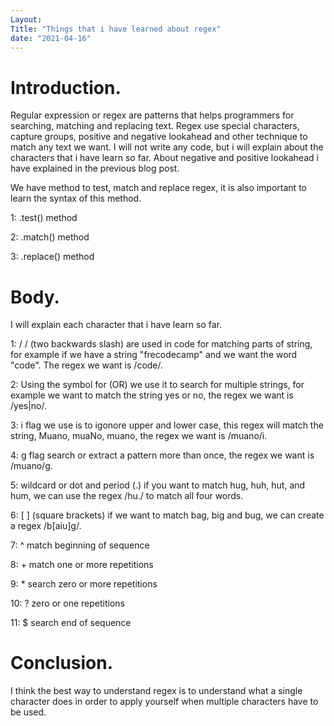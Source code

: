 ```yaml
---
Layout:
Title: "Things that i have learned about regex"
date: "2021-04-16"
---
```


# Introduction.

Regular expression or regex are patterns that helps programmers for searching, matching and replacing text. Regex use special characters, capture groups, positive and negative lookahead and other technique to match any text we want. I will not write any code, but i will explain about the characters that i have learn so far. About negative and positive lookahead i have explained in the previous blog post.

We have method to test, match and replace regex, it is also important to learn the syntax of this method.

1: .test() method

2: .match() method

3: .replace() method

# Body.

I will explain each character that i have learn so far.

1: / /  (two backwards slash) are used in code for matching parts of string, for example if   we have a string "frecodecamp" and we want the word "code". The regex we want is /code/. 

2: Using the symbol for (OR) we use it to search for multiple strings, for example we want to match the string   yes or no, the regex we want is /yes|no/.

3: i flag we use is to igonore upper and lower case, this regex will match the string, Muano, muaNo, muano, the regex we want is /muano/i.

4: g flag search or extract a pattern more than once, the regex we want is /muano/g.

5: wildcard or dot and period (.) if you want to match hug, huh, hut, and hum, we can use the  regex  /hu./ to match all four words.

6: [ ] (square brackets) if we want to match bag, big and bug, we can create a regex /b[aiu]g/.

7: ^  match beginning of sequence

8: +  match one or more repetitions

9: *  search zero or more repetitions

10: ?  zero or one repetitions

11: $  search end of sequence


# Conclusion. 

I think the best way to understand regex is to understand what a single character does in order to apply yourself when multiple characters have to be used. 